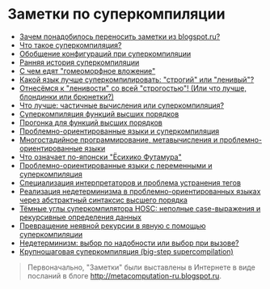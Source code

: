 # Заметки по суперкомпиляции

* [Зачем понадобилось переносить заметки из blogspot.ru?](00-from-blogspot.md)
* [Что такое суперкомпиляция?](01-what-is-scp.md)
* [Обобщение конфигураций при суперкомпиляции](02-generalization.md)
* [Ранняя история суперкомпиляции](03-early-history.md)
* [С чем едят "гомеоморфное вложение"](04-homeomorphic-embedding.md)
* [Какой язык лучше суперкомпилировать: "строгий" или "ленивый"?](05-by-value-vs-by-name.md)
* [Отнесёмся к "ленивости" со всей "строгостью"! (Или что лучше, блондинки или брюнетки?)](06-by-value-vs-by-name2.md)
* [Что лучше: частичные вычисления или суперкомпиляция?](07-pe-vs-scp.md)
* [Суперкомпиляция функций высших порядков](08-ho-scp.md)
* [Прогонка для функций высших порядков](09-ho-driving.md)
* [Проблемно-ориентированные языки и суперкомпиляция](10-ho-dsl.md)
* [Многостадийное программирование, метавычисления и проблемно-ориентированные языки](11-multi-stage-programming.md)
* [Что означает по-японски "Ёсихико Футамура"](12-name-futamura.md)
* [Проблемно-ориентированные языки с переменными и суперкомпиляция](13-scp-dsl-variables.md)
* [Специализация интерпретаторов и проблема устранения тегов](14-int-spec-tag-elimination.md)
* [Реализация недетерминизма в проблемно-ориентированных языках через
  абстрактный синтаксис высшего порядка](15-hoas-nondeterminism.md)
* [Тёмные углы суперкомпилятора HOSC: неполные case-выражения и
  рекурсивные определения данных](16-hosc-inex-case-rec-data.md)
* [Превращение неявной рекурсии в явную с помощью суперкомпиляции](17-hosc-rec-thru-reduction.md)
* [Недетерминизм: выбор по надобности или выбор при вызове?](18-need-time-vs-call-time-choice.md)
* [Крупношаговая суперкомпиляция (big-step supercompilation)](19-big-step-supercompilation.md)

<!--
* [Комбинаторные парсеры. Часть
  1](http://metacomputation-ru.blogspot.com/2010/04/1.html)
-->

> Первоначально, "Заметки" были выставлены в Интернете в виде посланий
> в блоге <http://metacomputation-ru.blogspot.ru>.
